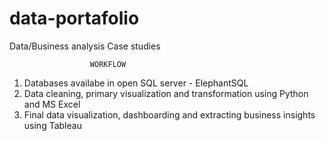 # data-portafolio
Data/Business analysis Case studies

                      WORKFLOW
  1. Databases availabe in open SQL server - ElephantSQL
  2. Data cleaning, primary visualization and transformation using Python and MS Excel
  3. Final data visualization, dashboarding and extracting business insights using Tableau
